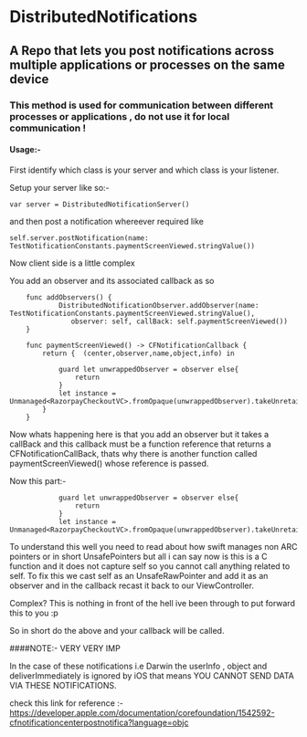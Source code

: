 # DistributedNotifications
## A Repo that lets you post notifications across multiple applications or processes on the same device

### This method is used for communication between different processes or applications , do not use it for local communication !

#### Usage:-
First identify which class is your server and which class is your listener.

Setup your server like so:-

```
var server = DistributedNotificationServer()
```
and then post a notification whereever required like 

```
self.server.postNotification(name: TestNotificationConstants.paymentScreenViewed.stringValue())
```

Now client side is a little complex

You add an observer and its associated callback as so

```
    func addObservers() {
            DistributedNotificationObserver.addObserver(name: TestNotificationConstants.paymentScreenViewed.stringValue(),
               observer: self, callBack: self.paymentScreenViewed())
    }
    
    func paymentScreenViewed() -> CFNotificationCallback {
        return {  (center,observer,name,object,info) in
            
            guard let unwrappedObserver = observer else{
                return
            }
            let instance = Unmanaged<RazorpayCheckoutVC>.fromOpaque(unwrappedObserver).takeUnretainedValue()
        }
    }
```

Now whats happening here is that you add an observer but it takes a callBack and this callback must be a function reference
that returns a CFNotificationCallBack, thats why there is another function called paymentScreenViewed() whose reference is 
passed.

Now this part:-
```
            guard let unwrappedObserver = observer else{
                return
            }
            let instance = Unmanaged<RazorpayCheckoutVC>.fromOpaque(unwrappedObserver).takeUnretainedValue()
```
To understand this well you need to read about how swift manages non ARC pointers or in short UnsafePointers but all i can say
now is this is a C function and it does not capture self so you cannot call anything related to self.
To fix this we cast self as an UnsafeRawPointer and add it as an observer and in the callback recast it back to our
ViewController.

Complex? This is nothing in front of the hell ive been through to put forward this to you :p

So in short do the above and your callback will be called.

####NOTE:- VERY VERY IMP

In the case of these notifications i.e Darwin the userInfo , object and deliverImmediately is ignored by iOS that means 
YOU CANNOT SEND DATA VIA THESE NOTIFICATIONS.

check this link for reference :-
https://developer.apple.com/documentation/corefoundation/1542592-cfnotificationcenterpostnotifica?language=objc 

